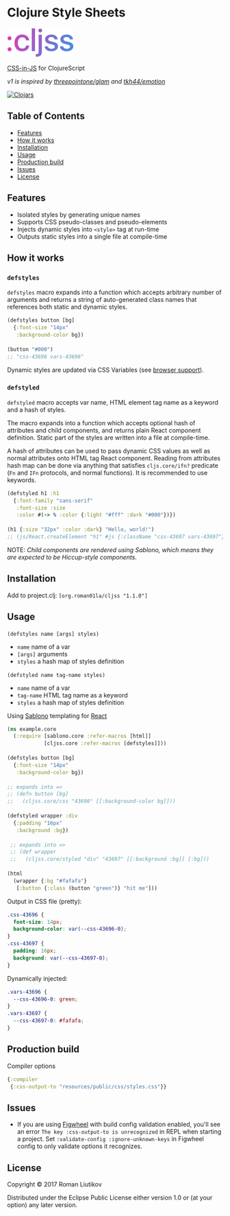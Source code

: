 # Clojure Style Sheets

<img src="logo.png" width="155" height="68" alt="cljss logo" />

[CSS-in-JS](https://speakerdeck.com/vjeux/react-css-in-js) for ClojureScript

_v1 is inspired by [threepointone/glam](https://github.com/threepointone/glam) and [tkh44/emotion](https://github.com/tkh44/emotion)_

[![Clojars](https://img.shields.io/clojars/v/org.roman01la/cljss.svg)](https://clojars.org/org.roman01la/cljss)

## Table of Contents
- [Features](#features)
- [How it works](#how-it-works)
- [Installation](#installation)
- [Usage](#usage)
- [Production build](#production-build)
- [Issues](#issues)
- [License](#license)

## Features
- Isolated styles by generating unique names
- Supports CSS pseudo-classes and pseudo-elements
- Injects dynamic styles into `<style>` tag at run-time
- Outputs static styles into a single file at compile-time

## How it works

### `defstyles`

`defstyles` macro expands into a function which accepts arbitrary number of arguments and returns a string of auto-generated class names that references both static and dynamic styles.

```clojure
(defstyles button [bg]
  {:font-size "14px"
   :background-color bg})

(button "#000")
;; "css-43696 vars-43696"
```

Dynamic styles are updated via CSS Variables (see [browser support](http://caniuse.com/#feat=css-variables)).

### `defstyled`

`defstyled` macro accepts var name, HTML element tag name as a keyword and a hash of styles.

The macro expands into a function which accepts optional hash of attributes and child components, and returns plain React component definition. Static part of the styles are written into a file at compile-time.

A hash of attributes can be used to pass dynamic CSS values as well as normal attributes onto HTML tag React component. Reading from attributes hash map can be done via anything that satisfies `cljs.core/ifn?` predicate (`Fn` and `IFn` protocols, and normal functions). It is recommended to use keywords.

```clojure
(defstyled h1 :h1
  {:font-family "sans-serif"
   :font-size :size
   :color #(-> % :color {:light "#fff" :dark "#000"})})

(h1 {:size "32px" :color :dark} "Hello, world!")
;; (js/React.createElement "h1" #js {:className "css-43697 vars-43697"} "Hello, world!")
```

NOTE: _Child components are rendered using Sablono, which means they are expected to be Hiccup-style components._

## Installation

Add to project.clj: `[org.roman01la/cljss "1.1.0"]`

## Usage

`(defstyles name [args] styles)`

- `name` name of a var
- `[args]` arguments
- `styles` a hash map of styles definition

`(defstyled name tag-name styles)`

- `name` name of a var
- `tag-name` HTML tag name as a keyword
- `styles` a hash map of styles definition

Using [Sablono](https://github.com/r0man/sablono) templating for [React](https://facebook.github.io/react/)
```clojure
(ns example.core
  (:require [sablono.core :refer-macros [html]]
            [cljss.core :refer-macros [defstyles]]))

(defstyles button [bg]
  {:font-size "14px"
   :background-color bg})

;; expands into =>
;; (defn button [bg]
;;   (cljss.core/css "43696" [[:background-color bg]]))

(defstyled wrapper :div
  {:padding "16px"
   :background :bg})

 ;; expands into =>
 ;; (def wrapper
 ;;   (cljss.core/styled "div" "43697" [[:background :bg]] [:bg]))

(html
  (wrapper {:bg "#fafafa"}
   [:button {:class (button "green")} "hit me"]))
```

Output in CSS file (pretty):
```css
.css-43696 {
  font-size: 14px;
  background-color: var(--css-43696-0);
}
.css-43697 {
  padding: 16px;
  background: var(--css-43697-0);
}
```

Dynamically injected:
```css
.vars-43696 {
  --css-43696-0: green;
}
.vars-43697 {
  --css-43697-0: #fafafa;
}
```

## Production build

Compiler options

```clojure
{:compiler
 {:css-output-to "resources/public/css/styles.css"}}
```

## Issues
- If you are using [Figwheel](https://github.com/bhauman/lein-figwheel) with build config validation enabled, you'll see an error `The key :css-output-to is unrecognized` in REPL when starting a project.
Set `:validate-config :ignore-unknown-keys` in Figwheel config to only validate options it recognizes.

## License

Copyright © 2017 Roman Liutikov

Distributed under the Eclipse Public License either version 1.0 or (at
your option) any later version.
